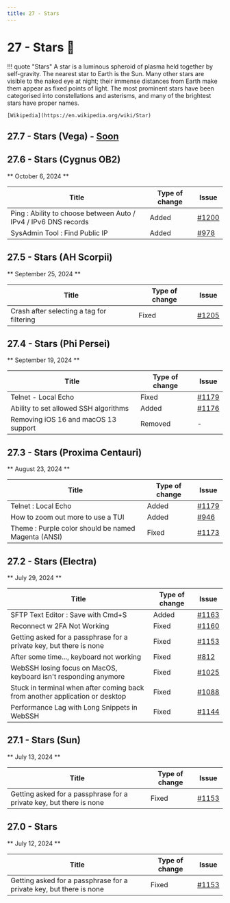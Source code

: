 ```yaml
---
title: 27 - Stars
---
```

# 27 - Stars :stars:
!!! quote "Stars"
    A star is a luminous spheroid of plasma held together by self-gravity. The nearest star to Earth is the Sun. Many other stars are visible to the naked eye at night; their immense distances from Earth make them appear as fixed points of light. The most prominent stars have been categorised into constellations and asterisms, and many of the brightest stars have proper names.

    [Wikipedia](https://en.wikipedia.org/wiki/Star)

## 27.7 - Stars (Vega) - [Soon](https://webssh.net/documentation/becoming-external-tester/)

## 27.6 - Stars (Cygnus OB2)
** October 6, 2024 **

| Title | Type of change | Issue |
| --- | --- | --- |
| Ping : Ability to choose between Auto / IPv4 / IPv6 DNS records | Added | [#1200](https://github.com/isontheline/pro.webssh.net/issues/1200) |
| SysAdmin Tool : Find Public IP | Added | [#978](https://github.com/isontheline/pro.webssh.net/issues/978) |

## 27.5 - Stars (AH Scorpii)
** September 25, 2024 **

| Title | Type of change | Issue |
| --- | --- | --- |
| Crash after selecting a tag for filtering | Fixed | [#1205](https://github.com/isontheline/pro.webssh.net/issues/1205) |

## 27.4 - Stars (Phi Persei)
** September 19, 2024 **

| Title | Type of change | Issue |
| --- | --- | --- |
| Telnet - Local Echo | Fixed | [#1179](https://github.com/isontheline/pro.webssh.net/issues/1179) |
| Ability to set allowed SSH algorithms | Added | [#1176](https://github.com/isontheline/pro.webssh.net/issues/1176) |
| Removing iOS 16 and macOS 13 support | Removed | - |

## 27.3 - Stars (Proxima Centauri)
** August 23, 2024 **

| Title | Type of change | Issue |
| --- | --- | --- |
| Telnet : Local Echo | Added | [#1179](https://github.com/isontheline/pro.webssh.net/issues/1179) |
| How to zoom out more to use a TUI | Added | [#946](https://github.com/isontheline/pro.webssh.net/issues/946) |
| Theme : Purple color should be named Magenta (ANSI) | Fixed | [#1173](https://github.com/isontheline/pro.webssh.net/issues/1173) |

## 27.2 - Stars (Electra)
** July 29, 2024 **

| Title | Type of change | Issue |
| --- | --- | --- |
| SFTP Text Editor : Save with Cmd+S | Added | [#1163](https://github.com/isontheline/pro.webssh.net/issues/1163) |
| Reconnect w 2FA Not Working | Fixed | [#1160](https://github.com/isontheline/pro.webssh.net/issues/1160) |
| Getting asked for a passphrase for a private key, but there is none | Fixed | [#1153](https://github.com/isontheline/pro.webssh.net/issues/1153) |
| After some time..., keyboard not working | Fixed | [#812](https://github.com/isontheline/pro.webssh.net/issues/812) |
| WebSSH losing focus on MacOS, keyboard isn't responding anymore | Fixed | [#1025](https://github.com/isontheline/pro.webssh.net/issues/1025) |
| Stuck in terminal when after coming back from another application or desktop | Fixed | [#1088](https://github.com/isontheline/pro.webssh.net/issues/1088) |
| Performance Lag with Long Snippets in WebSSH | Fixed | [#1144](https://github.com/isontheline/pro.webssh.net/issues/1144) |

## 27.1 - Stars (Sun)
** July 13, 2024 ** 

| Title | Type of change | Issue |
| --- | --- | --- |
| Getting asked for a passphrase for a private key, but there is none | Fixed | [#1153](https://github.com/isontheline/pro.webssh.net/issues/1153) |

## 27.0 - Stars
** July 12, 2024 **

| Title | Type of change | Issue |
| --- | --- | --- |
| Getting asked for a passphrase for a private key, but there is none | Fixed | [#1153](https://github.com/isontheline/pro.webssh.net/issues/1153) |
